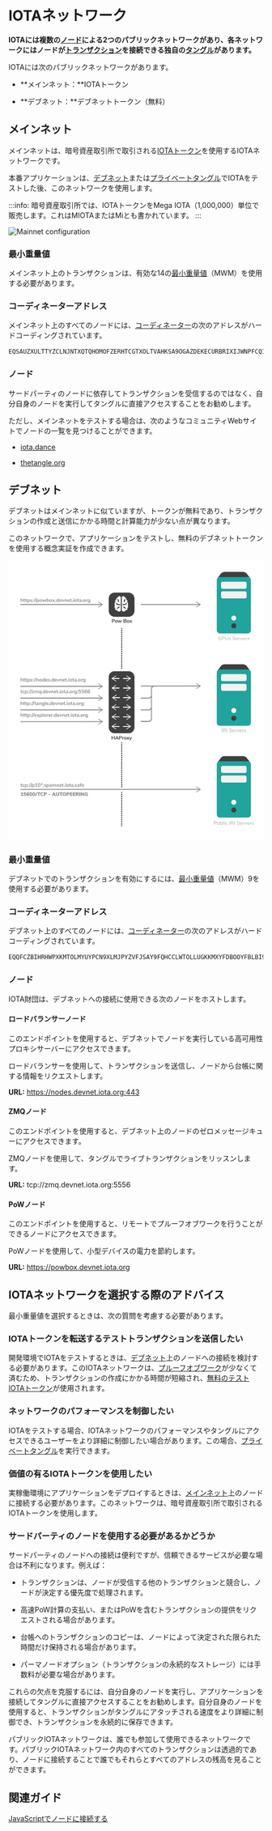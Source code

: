 # IOTAネットワーク
<!-- # IOTA networks -->

**IOTAには複数の[ノード](../network/nodes.md)による2つのパブリックネットワークがあり、各ネットワークにはノードが[トランザクション](../transactions/transactions.md)を接続できる独自の[タングル](../network/the-tangle.md)があります。**
<!-- **IOTA has two public networks of [nodes](../network/nodes.md), and each one has its own [Tangle](../network/the-tangle.md) to which nodes can attach [transactions](../transactions/transactions.md).** -->

IOTAには次のパブリックネットワークがあります。
<!-- IOTA has the following public networks: -->

- **メインネット：**IOTAトークン
<!-- - **Mainnet:** IOTA token -->

- **デブネット：**デブネットトークン（無料）
<!-- - **Devnet:** Devnet token (free) -->

## メインネット
<!-- ## Mainnet -->

メインネットは、暗号資産取引所で取引される[IOTAトークン](../clients/token.md)を使用するIOTAネットワークです。
<!-- The Mainnet is the IOTA network that uses the [IOTA tokens](../clients/token.md), which are traded on cryptocurrency exchanges. -->

本番アプリケーションは、[デブネット](#devnet)または[プライベートタングル](root://compass/0.1/introduction/overview.md)でIOTAをテストした後、このネットワークを使用します。
<!-- Production applications use this network after they have tested IOTA on the [Devnet](#devnet) or a [private Tangle](root://compass/0.1/introduction/overview.md). -->

:::info:
暗号資産取引所では、IOTAトークンをMega IOTA（1,000,000）単位で販売します。これはMIOTAまたはMiとも書かれています。
:::
<!-- :::info: -->
<!-- Cryptocurrency exchanges sell IOTA tokens in units of Mega IOTA (1,000,000), which is also written as MIOTA or Mi. -->
<!-- ::: -->

![Mainnet configuration](../images/mainnet-configuration.png)

### 最小重量値
<!-- ### Minimum weight magnitude -->

メインネット上のトランザクションは、有効な14の[最小重量値](root://getting-started/0.1/transactions/proof-of-work.md#minimum-weight-magnitude)（MWM）を使用する必要があります。
<!-- Transactions on the Mainnet must use a [minimum weight magnitude](root://getting-started/0.1/transactions/proof-of-work.md#minimum-weight-magnitude) (MWM) of 14 to be valid. -->

### コーディネーターアドレス
<!-- ### Coordinator address -->

メインネット上のすべてのノードには、[コーディネーター](../network/the-coordinator.md)の次のアドレスがハードコーディングされています。
<!-- Nodes on the Mainnet are all hard-coded with the following address for the [Coordinator](../network/the-coordinator.md): -->

```bash
EQSAUZXULTTYZCLNJNTXQTQHOMOFZERHTCGTXOLTVAHKSA9OGAZDEKECURBRIXIJWNPFCQIOVFVVXJVD9
```

### ノード
<!-- ### Nodes -->

サードパーティのノードに依存してトランザクションを受信するのではなく、自分自身のノードを実行してタングルに直接アクセスすることをお勧めします。
<!-- It's best practice to run your own node to have direct access to the Tangle, instead of relying on third-party nodes to receive your transactions. -->

ただし、メインネットをテストする場合は、次のようなコミュニティWebサイトでノードの一覧を見つけることができます。
<!-- However, if you want to test the Mainnet, you can find a list of nodes on community websites such as the following: -->

- [iota.dance](https://iota.dance/)

- [thetangle.org](https://thetangle.org/nodes)

<a name="devnet"></a>
## デブネット

デブネットはメインネットに似ていますが、トークンが無料であり、トランザクションの作成と送信にかかる時間と計算能力が少ない点が異なります。
<!-- The Devnet is similar to the Mainnet, except the tokens are free and it takes less time and computational power to create and send a transaction. -->

このネットワークで、アプリケーションをテストし、無料のデブネットトークンを使用する概念実証を作成できます。
<!-- On this network, you can test your applications and build proofs of concept that use free Devnet tokens. -->

![Devnet Configuration](../images/devnet-configuration.png)

### 最小重量値
<!-- ### Minimum weight magnitude -->

デブネットでのトランザクションを有効にするには、[最小重量値](root://getting-started/0.1/transactions/proof-of-work.md#minimum-weight-magnitude)（MWM）9を使用する必要があります。
<!-- Transactions on the Devnet must use a [minimum weight magnitude](root://getting-started/0.1/transactions/proof-of-work.md#minimum-weight-magnitude) (MWM) of 9 to be valid. -->

### コーディネーターアドレス
<!-- ### Coordinator address -->

デブネット上のすべてのノードには、[コーディネーター](../network/the-coordinator.md)の次のアドレスがハードコーディングされています。
<!-- Nodes on the Devnet are all hard-coded with the following address for the [Coordinator](../network/the-coordinator.md): -->

```bash
EQQFCZBIHRHWPXKMTOLMYUYPCN9XLMJPYZVFJSAY9FQHCCLWTOLLUGKKMXYFDBOOYFBLBI9WUEILGECYM
```

### ノード
<!-- ### Nodes -->

IOTA財団は、デブネットへの接続に使用できる次のノードをホストします。
<!-- The IOTA Foundation hosts the following nodes that you can use to connect to the Devnet: -->

#### ロードバランサーノード
<!-- #### Load balancer node -->

このエンドポイントを使用すると、デブネットでノードを実行している高可用性プロキシサーバーにアクセスできます。
<!-- This endpoint gives you access to a high-availability proxy server, which is running a node on the Devnet. -->

ロードバランサーを使用して、トランザクションを送信し、ノードから台帳に関する情報をリクエストします。
<!-- Use the load balancer for sending transactions and requesting information about the ledger from the node. -->

**URL:** https://nodes.devnet.iota.org:443

#### ZMQノード
<!-- #### ZMQ node -->

このエンドポイントを使用すると、デブネット上のノードのゼロメッセージキューにアクセスできます。
<!-- This endpoint gives you access to the zero message queue of a node on the Devnet. -->

ZMQノードを使用して、タングルでライブトランザクションをリッスンします。
<!-- Use the ZMQ node to listen for live transaction on the Tangle. -->

**URL:** tcp://zmq.devnet.iota.org:5556

#### PoWノード
<!-- #### PoW node -->

このエンドポイントを使用すると、リモートでプルーフオブワークを行うことができるノードにアクセスできます。
<!-- This endpoint gives you access to a node that can do remote proof of work. -->

PoWノードを使用して、小型デバイスの電力を節約します。
<!-- Use the PoW node to save power on small devices. -->

**URL:** https://powbox.devnet.iota.org

## IOTAネットワークを選択する際のアドバイス
<!-- ## Advice for choosing an IOTA network -->

最小重量値を選択するときは、次の質問を考慮する必要があります。
<!-- When choosing a minimum weight magnitude, you should consider the following questions. -->

### IOTAトークンを転送するテストトランザクションを送信したい
<!-- ### Do you want to send test transactions that transfer IOTA tokens? -->

開発環境でIOTAをテストするときは、[デブネット](root://getting-started/0.1/network/iota-networks.md#devnet)上のノードへの接続を検討する必要があります。このIOTAネットワークは、[プルーフオブワーク](root://getting-started/0.1/transactions/proof-of-work.md)が少なくて済むため、トランザクションの作成にかかる時間が短縮され、[無料のテストIOTAトークン](root://getting-started/0.1/tutorials/get-test-tokens.md)が使用されます。
<!-- When testing IOTA in a development environment, you should consider connecting to a node on the [Devnet](root://getting-started/0.1/network/iota-networks.md#devnet). This IOTA network requires less [proof of work](root://getting-started/0.1/transactions/proof-of-work.md), which reduces the time it takes to create transactions, and it uses [free test IOTA tokens](root://getting-started/0.1/tutorials/get-test-tokens.md). -->

### ネットワークのパフォーマンスを制御したい
<!-- ### Do you want to control the performance of the network? -->

IOTAをテストする場合、IOTAネットワークのパフォーマンスやタングルにアクセスできるユーザーをより詳細に制御したい場合があります。この場合、[プライベートタングル](root://compass/0.1/introduction/overview.md)を実行できます。
<!-- When testing IOTA, you may want more control over the performance of an IOTA network and/or who has access to the Tangle. In this case, you can run a [private Tangle](root://compass/0.1/introduction/overview.md). -->

### 価値の有るIOTAトークンを使用したい
<!-- ### Do you want to use the valuable IOTA token? -->

実稼働環境にアプリケーションをデプロイするときは、[メインネット](root://getting-started/0.1/network/iota-networks.md#mainnet)上のノードに接続する必要があります。このネットワークは、暗号資産取引所で取引されるIOTAトークンを使用します。
<!-- When deploying your application in a production environment, you should connect to a node on the [Mainnet](root://getting-started/0.1/network/iota-networks.md#mainnet). This network uses the IOTA token that's traded on cryptocurrency exchanges. -->

### サードパーティのノードを使用する必要があるかどうか
<!-- ### Should you use a third-party node? -->

サードパーティのノードへの接続は便利ですが、信頼できるサービスが必要な場合は不利になります。例えば：
<!-- Connecting to third-party nodes is convenient, but comes at a disadvantage if you need a reliable service. For example: -->

- トランザクションは、ノードが受信する他のトランザクションと競合し、ノードが決定する優先度で処理されます。
<!-- - Your transactions will compete with other transactions that the node receives and will be processed with a priority that the node decides -->
- 高速PoW計算の支払い、またはPoWを含むトランザクションの提供をリクエストされる場合があります。
<!-- - You might be requested to pay for fast PoW computation or to provide a transaction that includes PoW -->
- 台帳へのトランザクションのコピーは、ノードによって決定された限られた時間だけ保持される場合があります。
<!-- - A copy of your transactions might be kept only for a limited time that's decided by the node -->
- パーマノードオプション（トランザクションの永続的なストレージ）には手数料が必要な場合があります。
<!-- - A permanode option (permanent storage of your transactions) might require a fee -->

これらの欠点を克服するには、自分自身のノードを実行し、アプリケーションを接続してタングルに直接アクセスすることをお勧めします。自分自身のノードを使用すると、トランザクションがタングルにアタッチされる速度をより詳細に制御でき、トランザクションを永続的に保存できます。
<!-- To overcome these disadvantages, we recommend that you run your own node and connect your application to it for direct access to the Tangle. Your own node gives you more control on how fast your transactions are attached to the Tangle and allows you to store them permanently. -->

パブリックIOTAネットワークは、誰でも参加して使用できるネットワークです。パブリックIOTAネットワーク内のすべてのトランザクションは透過的であり、ノードに接続することで誰でもそれらとすべてのアドレスの残高を見ることができます。
<!-- A public IOTA network is one that anyone can join and use. All transactions in a public IOTA network are transparent, and anyone can see them and the balances of all addresses by connecting to a node. -->

## 関連ガイド
<!-- ## Related guides -->

[JavaScriptでノードに接続する](root://client-libraries/0.1/getting-started/js-quickstart.md)
<!-- [Connect to a node in JavaScript](root://client-libraries/0.1/getting-started/js-quickstart.md). -->
